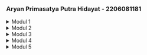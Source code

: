 ### **Aryan Primasatya Putra Hidayat - 2206081181**  

<details>
<summary>Modul 1</summary>

## Refleksi 1
Dalam latihan pertama, saya mengimplementasikan fitur edit dan hapus produk. Pada fitur edit, saat pengguna mengklik tombol Edit, sebuah formulir akan ditampilkan dengan detail produk yang sudah ada menggunakan Thymeleaf. Setelah pengguna mengirimkan formulir, produk akan diperbarui sesuai perubahan yang dilakukan. Untuk fitur hapus, saat pengguna mengklik tombol Hapus, `ProductController.java` akan memanggil layanan yang bertanggung jawab untuk menghapus produk.

### Prinsip Clean Code yang Diterapkan:
1. **Single Responsibility Principle (SRP)**: `ProductController` hanya menangani permintaan HTTP, sementara logika bisnis diserahkan kepada `ProductService`, memastikan pemisahan tanggung jawab.
2. **Penamaan yang Jelas**: Variabel dan metode diberi nama yang deskriptif agar lebih mudah dipahami.
3. **Menghindari Duplikasi Kode**: Logika bisnis dikelola di service layer untuk menghindari pengulangan kode dalam controller.
4. **Format Konsisten**: Struktur kode rapi dengan indentasi dan spasi yang sesuai untuk meningkatkan keterbacaan.

### Praktik Keamanan dalam Kode:
1. **Validasi Input**: Pembaruan dan penghapusan produk hanya diproses jika `productId` yang valid diberikan.
2. **Mencegah Null Pointer Exception**: Dilakukan pengecekan null sebelum mengakses properti objek.
3. **Encapsulation**: Properti produk dibuat private, dan aksesnya dikendalikan melalui getter dan setter.
4. **Menghindari Nilai yang Ditetapkan Secara Hardcoded**: UUID dibuat secara dinamis untuk memastikan keunikan data.

### Area yang Perlu Ditingkatkan:
1. **Peningkatan Dependency Injection**: Menggunakan constructor injection daripada field injection dalam `ProductController` untuk meningkatkan testabilitas.
2. **Keamanan Akses Bersamaan di Repository**: Jika `ProductRepository` digunakan dalam lingkungan multithreading, diperlukan mekanisme sinkronisasi.
3. **Penanganan Error yang Lebih Baik**: Menyediakan pesan error yang lebih informatif saat terjadi kesalahan saat memperbarui atau menghapus produk.
4. **Penerapan Logging**: Menambahkan logging di dalam layanan untuk melacak perubahan pada produk.

Dengan perbaikan ini, kode akan lebih mudah dikelola, diperluas, dan lebih aman.

## Refleksi 2
### Pengujian Unit dan Cakupan Kode:
Setelah menulis unit test, saya lebih yakin bahwa fitur yang telah diimplementasikan bekerja dengan benar. Pengujian unit memastikan bahwa setiap komponen kode berfungsi sebagaimana mestinya. Namun, jumlah unit test yang ideal tergantung pada kompleksitas logika yang diuji. Sebaiknya, pengujian mencakup semua kemungkinan jalur eksekusi, termasuk skenario positif dan negatif.

Untuk memastikan cakupan pengujian yang memadai, kita dapat menggunakan metrik cakupan kode yang mengukur persentase kode yang dijalankan selama pengujian. Namun, cakupan kode 100% tidak selalu berarti perangkat lunak bebas dari bug, karena masih bisa ada skenario tepi dan kesalahan logis yang tidak terdeteksi oleh pengujian unit saja. Oleh karena itu, pengujian fungsional dan integrasi juga sangat penting.

### Masalah Clean Code dalam Pengujian Fungsional
Dalam `CreateProductFunctionalTest.java`, jika ada suite pengujian fungsional baru yang ditambahkan dengan prosedur setup yang sama dan variabel instance yang berulang, maka dapat menyebabkan duplikasi kode. Hal ini dapat berdampak negatif terhadap keterbacaan dan pemeliharaan kode.

### Masalah dan Perbaikan yang Dapat Dilakukan:
1. **Duplikasi Kode**: Pengulangan kode setup dalam beberapa kelas pengujian membuat pemeliharaan lebih sulit.
   - **Solusi**: Memindahkan logika setup umum ke dalam kelas dasar yang dapat diperluas oleh kelas pengujian lainnya.
2. **Pelanggaran Prinsip DRY (Don't Repeat Yourself)**: Penulisan logika pengujian yang berulang meningkatkan risiko inkonsistensi.
   - **Solusi**: Menggunakan kelas utilitas pengujian atau pengujian parameterized jika memungkinkan.
3. **Keterbacaan dan Organisasi Pengujian**: Logika pengujian yang tersebar di berbagai tempat dapat mengurangi keterbacaan kode.
   - **Solusi**: Mengelompokkan pengujian secara logis dan mengikuti konvensi penamaan yang jelas untuk menjelaskan tujuan pengujian.

Dengan menerapkan perbaikan ini, kode pengujian akan lebih bersih, mudah dikelola, dan lebih dapat diperluas.
</details>

<details>
<summary>Modul 2</summary>

## Refleksi 2
1. **Masalah Kualitas Kode yang Diperbaiki dan Strategi Perbaikannya:**
    - **Masalah**: Beberapa impor yang tidak digunakan seperti `import java.util.UUID;` dan `import org.springframework.ui.Model;` ditemukan di `ProductControllerTest.java`.
    - **Strategi**: Menghapus impor yang tidak digunakan untuk menjaga kode tetap bersih, mudah dibaca, dan efisien.

2. **Evaluasi Implementasi CI/CD:**
    - Workflow CI/CD dalam proyek ini telah mengotomatiskan proses build, menjalankan unit test, serta melakukan analisis kualitas dan keamanan kode setiap kali ada perubahan kode.
    - Deployment otomatis dilakukan dengan membangun image Docker dan mengunggahnya ke Koyeb setiap ada perubahan pada branch utama.
    - Dengan adanya pemeriksaan terjadwal dan mekanisme perlindungan branch, reliabilitas dan keamanan pipeline semakin ditingkatkan.
    - Namun, pipeline ini masih dapat diperbaiki dengan menambahkan pengujian integrasi dan mendukung deployment ke beberapa lingkungan berbeda.
</details>

<details>
<summary>Modul 3</summary>

1. **Penerapan Prinsip SOLID:**
   - **Single Responsibility Principle (SRP)**: `CarController` dan `ProductController` dipisahkan ke dalam file yang berbeda untuk menjaga fokusnya masing-masing.
   - **Open-Closed Principle (OCP)**: `CarService` dan `ProductService` menggunakan antarmuka sehingga fitur baru dapat ditambahkan tanpa mengubah kode yang sudah ada.
   - **Dependency Inversion Principle (DIP)**: Controller tidak bergantung pada implementasi layanan tertentu, tetapi pada antarmuka, sehingga lebih mudah diuji dan diperbarui.

2. **Pentingnya Penerapan Prinsip Ini:**
   - **SRP**: Memisahkan tanggung jawab memastikan bahwa perubahan pada satu fitur tidak merusak fitur lain.
   - **OCP**: Sistem lebih fleksibel dan lebih sedikit perubahan kode yang tidak perlu.
   - **DIP**: Mempermudah pengujian dengan menggunakan mock data dibandingkan harus berinteraksi langsung dengan database.

3. **Dampak Jika Tidak Diterapkan:**
   - Pelanggaran **SRP** dapat menyebabkan perubahan pada satu bagian kode mempengaruhi bagian lain secara tidak terduga.
   - Tanpa **OCP**, setiap fitur baru mungkin memerlukan modifikasi kode lama, meningkatkan risiko bug.
   - Tanpa **DIP**, pengujian akan sulit dilakukan karena dependensi yang kuat pada implementasi tertentu.
</details>

<details>
<summary>Modul 4</summary>

## Refleksi 4
1. **Efektivitas TDD dalam Menjamin Keandalan Kode:**
   - Mengikuti pendekatan **Test-Driven Development (TDD)** membantu menyusun proses implementasi dengan lebih terstruktur.
   - Pengujian ditulis sebelum implementasi, memastikan bahwa setiap perubahan memiliki kasus uji yang jelas.
   - Tantangan terbesar adalah mendefinisikan kasus uji sebelum memahami semua edge case, yang kadang mengharuskan refactoring ulang.
   - Perbaikan yang dapat dilakukan:
     - Menyusun deskripsi pengujian dengan lebih jelas.
     - Memperbaiki asersi agar lebih eksplisit.
     - Menggunakan pengujian parameterized untuk skenario berulang.

2. **Evaluasi Terhadap Prinsip F.I.R.S.T. dalam Pengujian Unit:**
   - **Fast**: Pengujian cepat karena menggunakan mock dan tidak bergantung pada database.
   - **Independent**: Setiap pengujian tidak bergantung pada status pengujian lain.
   - **Repeatable**: Hasil pengujian konsisten di setiap kali eksekusi.
   - **Self-Validating**: Hasil pengujian secara otomatis menentukan keberhasilan atau kegagalan.
   - **Timely**: Beberapa pengujian masih ditulis setelah implementasi, perlu peningkatan dalam penerapan siklus **Red-Green-Refactor**.
</details>


<details>
<summary>Modul 5</summary>
## Refleksi 5

1. **all student name**
![image](https://github.com/user-attachments/assets/354eb4c9-04a9-4186-8f43-a963794e3985)

2. **highest gpa**
![image](https://github.com/user-attachments/assets/e4c15e79-c492-4d90-8b4e-024ee091add5)

3. **Log File**
![image](https://github.com/user-attachments/assets/a8035c36-bcef-4ce4-9f78-df1e09b71be2)


</details>


